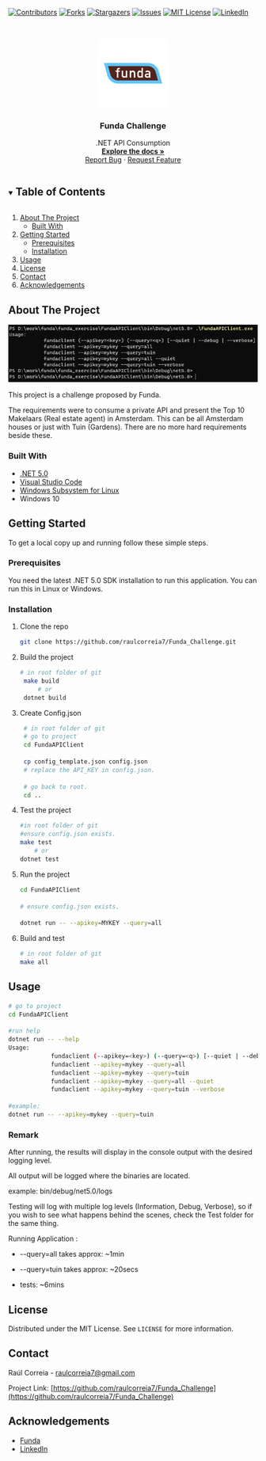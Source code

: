 <!--
*** Thanks for checking out the Best-README-Template. If you have a suggestion
*** that would make this better, please fork the repo and create a pull request
*** or simply open an issue with the tag "enhancement".
*** Thanks again! Now go create something AMAZING! :D
***
***
***
*** To avoid retyping too much info. Do a search and replace for the following:
*** github_username, repo_name, twitter_handle, email, project_title, project_description
-->



<!-- PROJECT SHIELDS -->
<!--
*** I'm using markdown "reference style" links for readability.
*** Reference links are enclosed in brackets [ ] instead of parentheses ( ).
*** See the bottom of this document for the declaration of the reference variables
*** for contributors-url, forks-url, etc. This is an optional, concise syntax you may use.
*** https://www.markdownguide.org/basic-syntax/#reference-style-links
-->
[![Contributors][contributors-shield]][contributors-url]
[![Forks][forks-shield]][forks-url]
[![Stargazers][stars-shield]][stars-url]
[![Issues][issues-shield]][issues-url]
[![MIT License][license-shield]][license-url]
[![LinkedIn][linkedin-shield]][linkedin-url]



<!-- PROJECT LOGO -->
<br />
<p align="center">
  <a href="https://github.com/raulcorreia7/Funda_Challenge">
    <img src="assets/logo.png" alt="Logo" width="140" height="140">
  </a>

  <h3 align="center">Funda Challenge</h3>

  <p align="center">
    .NET API Consumption
    <br />
    <a href="https://github.com/raulcorreia7/Funda_Challenge"><strong>Explore the docs »</strong></a>
    <br />
    <!-- <br /> -->
    <!-- <a href="https://github.com/raulcorreia7/Funda_Challenge">View Demo</a>
    · -->
    <a href="https://github.com/raulcorreia7/Funda_Challenge/issues">Report Bug</a>
    ·
    <a href="https://github.com/raulcorreia7/Funda_Challenge/issues">Request Feature</a>
  </p>
</p>



<!-- TABLE OF CONTENTS -->
<details open="open">
  <summary><h2 style="display: inline-block">Table of Contents</h2></summary>
  <ol>
    <li>
      <a href="#about-the-project">About The Project</a>
      <ul>
        <li><a href="#built-with">Built With</a></li>
      </ul>
    </li>
    <li>
      <a href="#getting-started">Getting Started</a>
      <ul>
        <li><a href="#prerequisites">Prerequisites</a></li>
        <li><a href="#installation">Installation</a></li>
      </ul>
    </li>
    <li><a href="#usage">Usage</a></li>
    <!-- <li><a href="#roadmap">Roadmap</a></li>
    <li><a href="#contributing">Contributing</a></li> -->
    <li><a href="#license">License</a></li>
    <li><a href="#contact">Contact</a></li>
    <li><a href="#acknowledgements">Acknowledgements</a></li>
  </ol>
</details>



<!-- ABOUT THE PROJECT -->
## About The Project

![Application Screenshot](assets/application_screenshot.png)

This project is a challenge proposed by Funda.

The requirements were to consume a private API and present the Top 10 Makelaars (Real estate agent) in Amsterdam. This can be all Amsterdam houses or just with Tuin (Gardens). There are no more hard requirements beside these.


### Built With

* [.NET 5.0](https://dotnet.microsoft.com/download/dotnet/5.0)
* [Visual Studio Code](https://code.visualstudio.com/)
* [Windows Subsystem for Linux](https://docs.microsoft.com/en-us/windows/wsl/install-win10)
* Windows 10




<!-- GETTING STARTED -->
## Getting Started

To get a local copy up and running follow these simple steps.

### Prerequisites

You need the latest .NET 5.0 SDK installation to run this application.
You can run this in Linux or Windows.

### Installation

1. Clone the repo
   ```sh
   git clone https://github.com/raulcorreia7/Funda_Challenge.git
   ```
2. Build the project
   ```sh
   # in root folder of git
    make build
        # or
    dotnet build
   ```
3. Create Config.json
   ```sh
    # in root folder of git
    # go to project
    cd FundaAPIClient

    cp config_template.json config.json
    # replace the API_KEY in config.json.
    
    # go back to root.
    cd ..
   ```
3. Test the project
    ```sh
    #in root folder of git
    #ensure config.json exists.
    make test
        # or
    dotnet test
    ```
4. Run the project
    ```sh
    cd FundaAPIClient

    # ensure config.json exists.

    dotnet run -- --apikey=MYKEY --query=all
    ```
5. Build and test
    ```sh
    # in root folder of git
    make all
    ```

<!-- USAGE EXAMPLES -->
## Usage

```sh
# go to project
cd FundaAPIClient

#run help
dotnet run -- --help
Usage:
            fundaclient (--apikey=<key>) (--query=<q>) [--quiet | --debug | --verbose]
            fundaclient --apikey=mykey --query=all
            fundaclient --apikey=mykey --query=tuin
            fundaclient --apikey=mykey --query=all --quiet
            fundaclient --apikey=mykey --query=tuin --verbose
            
#example:
dotnet run -- --apikey=mykey --query=tuin


```
### Remark

After running, the results will display in the console output with the desired logging level.

All output will be logged where the binaries are located.

example: bin/debug/net5.0/logs

Testing will log with multiple log levels (Information, Debug, Verbose), so if you wish to see what happens behind the scenes, check the Test folder for the same thing.

Running Application : 

* --query=all takes approx: ~1min

* --query=tuin takes approx: ~20secs

* tests: ~6mins
<!-- _For more examples, please refer to the [Documentation](https://example.com)_ -->



<!-- ROADMAP -->
<!-- ## Roadmap

See the [open issues](https://github.com/raulcorreia7/Funda_Challenge/issues) for a list of proposed features (and known issues). -->



<!-- CONTRIBUTING -->
<!-- ## Contributing

Contributions are what make the open source community such an amazing place to be learn, inspire, and create. Any contributions you make are **greatly appreciated**.

1. Fork the Project
2. Create your Feature Branch (`git checkout -b feature/AmazingFeature`)
3. Commit your Changes (`git commit -m 'Add some AmazingFeature'`)
4. Push to the Branch (`git push origin feature/AmazingFeature`)
5. Open a Pull Request -->



<!-- LICENSE -->
## License

Distributed under the MIT License. See `LICENSE` for more information.



<!-- CONTACT -->
## Contact

Raúl Correia - raulcorreia7@gmail.com

Project Link: [https://github.com/raulcorreia7/Funda_Challenge](https://github.com/raulcorreia7/Funda_Challenge)



<!-- ACKNOWLEDGEMENTS -->
## Acknowledgements

* [Funda](https://www.funda.nl)
* [LinkedIn](https://www.linkedin.com)





<!-- MARKDOWN LINKS & IMAGES -->
<!-- https://www.markdownguide.org/basic-syntax/#reference-style-links -->
[contributors-shield]: https://img.shields.io/github/contributors/raulcorreia7/Funda_Challenge.svg?style=for-the-badge
[contributors-url]: https://github.com/raulcorreia7/Funda_Challenge/graphs/contributors
[forks-shield]: https://img.shields.io/github/forks/raulcorreia7/Funda_Challenge.svg?style=for-the-badge
[forks-url]: https://github.com/raulcorreia7/Funda_Challenge/network/members
[stars-shield]: https://img.shields.io/github/stars/raulcorreia7/Funda_Challenge.svg?style=for-the-badge
[stars-url]: https://github.com/raulcorreia7/Funda_Challenge/stargazers
[issues-shield]: https://img.shields.io/github/issues/raulcorreia7/Funda_Challenge.svg?style=for-the-badge
[issues-url]: https://github.com/raulcorreia7/Funda_Challenge/issues
[license-shield]: https://img.shields.io/github/license/raulcorreia7/Funda_Challenge.svg?style=for-the-badge
[license-url]: https://github.com/raulcorreia7/Funda_Challenge/blob/master/LICENSE.txt
[linkedin-shield]: https://img.shields.io/badge/-LinkedIn-black.svg?style=for-the-badge&logo=linkedin&colorB=555
[linkedin-url]: https://linkedin.com/in/raulcorreia7

